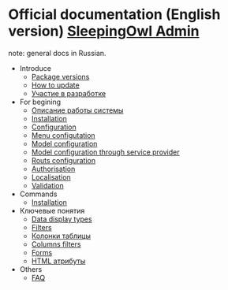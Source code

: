 # Official documentation (English version) [SleepingOwl Admin](https://github.com/LaravelRUS/SleepingOwlAdmin)
note: general docs in Russian.

- Introduce  
  - [Package versions](releases.md)
  - [How to update](upgrade.md)
  - [Участие в разработке](contributions.md)
- For begining
  - [Описание работы системы](global.md)
  - [Installation](installation.md)
  - [Configuration](configuration.md)
  - [Menu configutation](menu_configuration.md)
  - [Model configuration](model_configuration.md)
  - [Model configuration through service provider](model_configuration_section.md)
  - [Routs configuration](routes_configuration.md)
  - [Authorisation](authentication.md)
  - [Localisation](localization.md)
  - [Validation](validation.md)
- Commands
	- [Installation](command_install.md)
- Ключевые понятия
	- [Data display types](displays.md)
	- [Filters](filters.md)
	- [Колонки таблицы](columns.md)
	- [Columns filters](columnfilters.md)
	- [Forms](form.md)
	- [HTML атрибуты](html_attributes.md)
- Others
  - [FAQ](faq.md)
